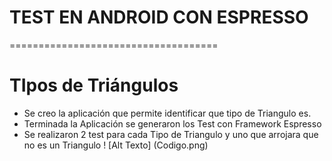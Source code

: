 
# TEST EN ANDROID CON ESPRESSO
====================================
# TIpos de Triángulos

- Se creo la aplicación que permite identificar que tipo de Triangulo es.
- Terminada la Aplicación se generaron los Test con Framework Espresso
- Se realizaron 2 test para cada Tipo de Triangulo y uno que arrojara que no es un Triangulo
! [Alt Texto] (Codigo.png)
